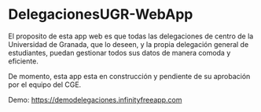 # DelegacionesUGR-WebApp

El proposito de esta app web es que todas las delegaciones de centro de la Universidad de Granada, que lo deseen, y la propia delegación general de estudiantes, puedan gestionar todos sus datos de manera comoda y eficiente.

De momento, esta app esta en construcción y pendiente de su aprobación por el equipo del CGE.

Demo: https://demodelegaciones.infinityfreeapp.com
